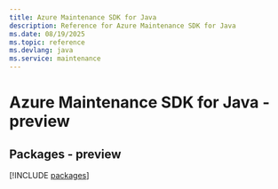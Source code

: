 ```yaml
---
title: Azure Maintenance SDK for Java
description: Reference for Azure Maintenance SDK for Java
ms.date: 08/19/2025
ms.topic: reference
ms.devlang: java
ms.service: maintenance
---
```

# Azure Maintenance SDK for Java - preview
## Packages - preview
[!INCLUDE [packages](maintenance-index.md)]